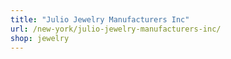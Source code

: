 ```yaml
---
title: "Julio Jewelry Manufacturers Inc"
url: /new-york/julio-jewelry-manufacturers-inc/
shop: jewelry
---
```

